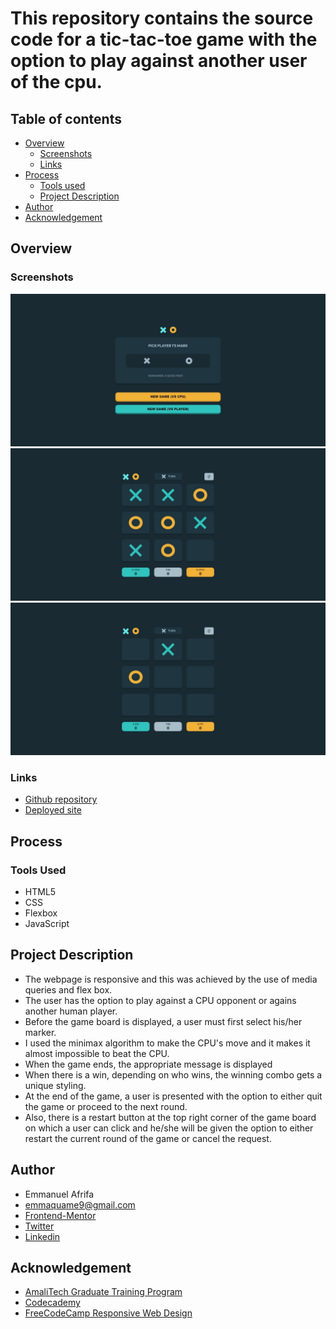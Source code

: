 # This repository contains the source code for a tic-tac-toe game with the option to play against another user of the cpu. 

## Table of contents
- [Overview](#overview)
    - [Screenshots](#screenshots)
    - [Links](#links)
- [Process](#process)
    - [Tools used](#tools-used)
    - [Project Description](#project-description)
- [Author](#author)
- [Acknowledgement](#acknowledgement)


## Overview
### Screenshots
![Screendhot of the webpage](./images/Web%20capture_27-6-2023_153510_127.0.0.1.jpeg)
![Screenshot of the webpage](./images/Web%20capture_29-6-2023_13634_127.0.0.1.jpeg)
![Screenshot of the webpage](./images/Web%20capture_29-6-2023_13653_127.0.0.1.jpeg)

### Links
- [Github repository](#)
- [Deployed site](#)

## Process
### Tools Used
- HTML5
- CSS
- Flexbox
- JavaScript

## Project Description
- The webpage is responsive and this was achieved by the use of media queries and flex box.
- The user has the option to play against a CPU opponent or agains another human player.
- Before the game board is displayed, a user must first select his/her marker.
- I used the minimax algorithm to make the CPU's move and it makes it almost impossible to beat the CPU.
- When the game ends, the appropriate message is displayed
- When there is a win, depending on who wins, the winning combo gets a unique styling.
- At the end of the game, a user is presented with the option to either quit the game or proceed to the next round.
- Also, there is a restart button at the top right corner of the game board on which a user can click and he/she will be given the option to either restart the current round of the game or cancel the request.



## Author
- Emmanuel Afrifa
- [emmaquame9@gmail.com](mailto:emmaquame9@gmail.com)
- [Frontend-Mentor](https://www.frontendmentor.io/profile/Emmanuel-Afrifa)
- [Twitter](https://twitter.com/Emma33712365)
- [Linkedin](https://www.linkedin.com/in/emmanuel-afrifa-840674214/)

## Acknowledgement
- [AmaliTech Graduate Training Program](https://amalitech.org/)
- [Codecademy](https://www.codecademy.com/)
- [FreeCodeCamp Responsive Web Design](https://www.freecodecamp.org/learn/responsive-web-design/)

